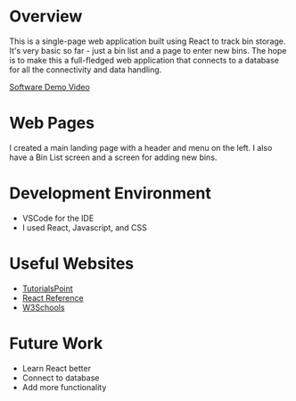 # Overview

This is a single-page web application built using React to track bin storage.  It's very basic so far - just a bin list and a page to enter new bins.  The hope is to make this a full-fledged web application that connects to a database for all the connectivity and data handling.

[Software Demo Video](https://youtu.be/7NAzm7_pIX4)

# Web Pages

I created a main landing page with a header and menu on the left.  I also have a Bin List screen and a screen for adding new bins.

# Development Environment

* VSCode for the IDE
* I used React, Javascript, and CSS


# Useful Websites

* [TutorialsPoint](https://www.tutorialspoint.com/reactjs/index.htm)
* [React Reference](https://react.dev/reference/react)
* [W3Schools](https://www.w3schools.com/react/default.asp)



# Future Work

* Learn React better
* Connect to database
* Add more functionality
